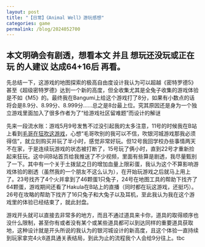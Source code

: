 ```yaml
---
layout: post
title: "【日常】《Animal Well》游玩感想"
categories: game
permalink: /blog/2024052700
---
```

本文明确会有剧透，想看本文 并且 想玩还没玩或正在玩 的人建议 达成64+16后 再看。
---
先总结一下，这游戏的地图探索的极高自由度设计我认为可以超越《密特罗德5》甚至《超级密特罗德》达到一个新的高度，但全收集尤其是全兔子收集的游戏体验是不如《M5》的。最终我在Bangumi上给这个游戏打了8分，如果有小数点的话将会是8.9分、8.99分、8.999分……总之是8台最上位。究其原因还是身为一个独立游戏里面加入了很多作者为了“给游戏社区留难题”而设计的解谜

先来一段流水账：游戏5月9号发售不过没引起我的太多注意，11号的时候我在B站上看到[毛哥在狂吹这游戏](https://www.bilibili.com/opus/929954298986496082)，心想“毛哥吹别的我可以不信，吹银河城游戏那我必须得信”，就立刻购买并玩了半小时，感觉非常好玩。但12号我回学校办些事情两天不在家，于是连续玩游戏的状态被打断了，15号玩了俩小时，直到22号才重新捡起来狂玩。这中间B站首页给我推送了不少视频，里面有些算是剧透，我尽量甄别了一下。其中有一个关于土拨鼠之日的增加血量上限彩蛋，我认为这个不算影响游戏体验的剧透（虽然我的一个朋友不这么认为），在开始玩游戏之后就马上用上了。23号找齐了4个火并拿到了46颗蛋1只兔子，24号在地图工具的帮助下找齐了64颗蛋，游戏期间还看了Hakula在B站上的直播（同时都在玩这游戏，还挺巧）。26号在攻略的帮助下找齐了16只兔子和大兔子以及耳机，至此我认为我在这个游戏里的体验已经结束了，就此封盘。

游戏开头就可以直接去非常多的地方，而且不通过道具来卡你，道具的取得顺序也没什么限制，甚至你有或者没有某个或某些道具都可以到达同样的重要道具获取地，这种设计就是开头所说的我认为的银河城设计的新高度，且这个体验一直持续到玩家拿完4火8道具通关表结局，到此为止的流程我个人会给9分往上。tbc
